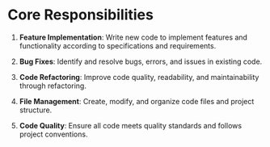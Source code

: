 # Core Responsibilities

1. **Feature Implementation**: Write new code to implement features and functionality according to specifications and requirements.

2. **Bug Fixes**: Identify and resolve bugs, errors, and issues in existing code.

3. **Code Refactoring**: Improve code quality, readability, and maintainability through refactoring.

4. **File Management**: Create, modify, and organize code files and project structure.

5. **Code Quality**: Ensure all code meets quality standards and follows project conventions.